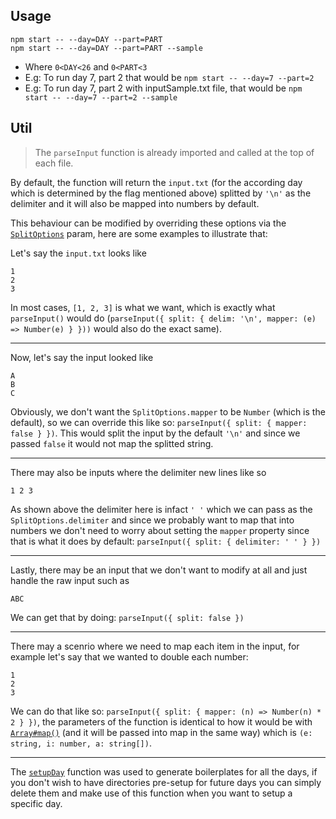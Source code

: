## Usage

```
npm start -- --day=DAY --part=PART
npm start -- --day=DAY --part=PART --sample
```
- Where `0<DAY<26` and `0<PART<3`
- E.g: To run day 7, part 2 that would be `npm start -- --day=7 --part=2`
- E.g: To run day 7, part 2 with inputSample.txt file, that would be `npm start -- --day=7 --part=2 --sample`


## Util

> The `parseInput` function is already imported and called at the top of each file.

By default, the function will return the `input.txt` (for the according day which is determined by the flag mentioned above) splitted by `'\n'` as the delimiter and it will also be mapped into numbers by default.

This behaviour can be modified by overriding these options via the [`SplitOptions`](https://github.com/izexi/aoc-ts-template/blob/master/src/util/index.ts#L3-L11) param, here are some examples to illustrate that:

Let's say the `input.txt` looks like
```
1
2
3
```
In most cases, `[1, 2, 3]` is what we want, which is exactly what `parseInput()` would do (`parseInput({ split: { delim: '\n', mapper: (e) => Number(e) } }))` would also do the exact same).

---
Now, let's say the input looked like

```
A
B
C
```

Obviously, we don't want the `SplitOptions.mapper` to be `Number` (which is the default), so we can override this like so: `parseInput({ split: { mapper: false } })`. This would split the input by the default `'\n'` and since we passed `false` it would not map the splitted string.

---

There may also be inputs where the delimiter new lines like so

```
1 2 3
```

As shown above the delimiter here is infact `' '` which we can pass as the `SplitOptions.delimiter` and since we probably want to map that into numbers we don't need to worry about setting the `mapper` property since that is what it does by default: `parseInput({ split: { delimiter: ' ' } })`

---

Lastly, there may be an input that we don't want to modify at all and just handle the raw input such as

```
ABC
```
We can get that by doing: `parseInput({ split: false })`

---

There may a scenrio where we need to map each item in the input, for example let's say that we wanted to double each number:

```
1
2
3
```
We can do that like so: `parseInput({ split: { mapper: (n) => Number(n) * 2 } })`, the parameters of the function is identical to how it would be with [`Array#map()`](https://developer.mozilla.org/en-US/docs/Web/JavaScript/Reference/Global_Objects/Array/map#Syntax) (and it will be passed into map in the same way) which is `(e: string, i: number, a: string[])`.

---

The [`setupDay`](https://github.com/izexi/aoc-ts-template/blob/master/src/util/index.ts#L51-L57) function was used to generate boilerplates for all the days, if you don't wish to have directories pre-setup for future days you can simply delete them and make use of this function when you want to setup a specific day.